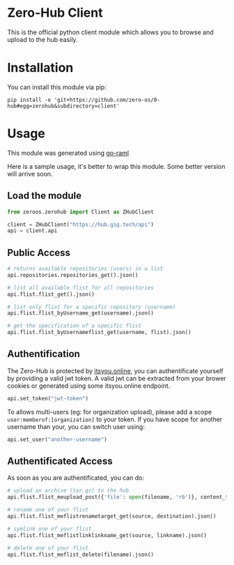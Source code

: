 # Zero-Hub Client
This is the official python client module which allows you to browse and upload to the hub easily.

# Installation
You can install this module via pip:
```
pip install -e 'git+https://github.com/zero-os/0-hub#egg=zerohub&subdirectory=client'
```

# Usage
This module was generated using [go-raml](https://github.com/Jumpscale/go-raml)

Here is a sample usage, it's better to wrap this module. Some better version will arrive soon.

## Load the module
```python
from zeroos.zerohub import Client as ZHubClient

client = ZHubClient("https://hub.gig.tech/api")
api = client.api
```

## Public Access
```python
# returns available repositories (users) in a list
api.repositories.repositories_get().json()

# list all available flist for all repositories
api.flist.flist_get().json()

# list only flist for a specific repository (username)
api.flist.flist_byUsername_get(username).json()

# get the specification of a specific flist
api.flist.flist_byUsernameflist_get(username, flist).json()
```

## Authentification
The Zero-Hub is protected by [itsyou.online](https://itsyou.online), you can authentificate yourself
by providing a valid jwt token. A valid jwt can be extracted from your brower cookies or generated
using some itsyou.online endpoint.

```python
api.set_token("jwt-token")
```

To allows multi-users (eg: for organization upload), please add a scope `user:memberof:[organization]` to your token.
If you have scope for another username than your, you can switch user using:
```python
api.set_user("another-username")
```

## Authentificated Access
As soon as you are authentificated, you can do:

```python
# upload an archive (tar.gz) to the hub
api.flist.flist_meupload_post({'file': open(filename, 'rb')}, content_type='multipart/form-data')

# rename one of your flist
api.flist.flist_meflistrenametarget_get(source, destination).json()

# symlink one of your flist
api.flist.flist_meflistlinklinkname_get(source, linkname).json()

# delete one of your flist
api.flist.flist_meflist_delete(filename).json()
```
